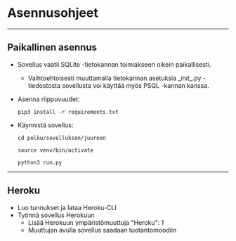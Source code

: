 # Asennusohjeet

---------


## Paikallinen asennus

* Sovellus vaatii SQLite -tietokannan toimiakseen oikein paikallisesti.

  * Vaihtoehtoisesti muuttamalla tietokannan asetuksia \__init__.py -tiedostosta
  sovellusta voi käyttää myös PSQL -kannan kanssa.

* Asenna riippuvuudet:

  `pip3 install -r requirements.txt`

* Käynnistä sovellus:

  `cd polku/sovelluksen/juureen`

  `source venv/bin/activate`

  `python3 run.py`
----------

## Heroku

* Luo tunnukset ja lataa Heroku-CLI
* Työnnä sovellus Herokuun
  * Lisää Herokuun ympäristömuuttuja "Heroku": 1
  * Muuttujan avulla sovellus saadaan tuotantomoodiin
